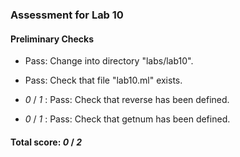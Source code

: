### Assessment for Lab 10

#### Preliminary Checks

+ Pass: Change into directory "labs/lab10".

+ Pass: Check that file "lab10.ml" exists.

+  _0_ / _1_ : Pass: Check that reverse has been defined.

    

+  _0_ / _1_ : Pass: Check that getnum has been defined.

    

#### Total score: _0_ / _2_

